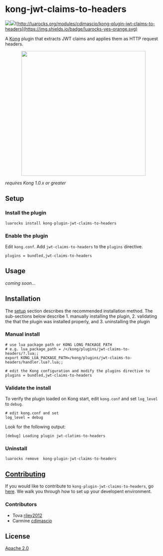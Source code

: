 # kong-jwt-claims-to-headers

![](https://travis-ci.org/openwares/kong-plugin-jwt-claims-to-headers.svg?branch=master)![](https://img.shields.io/badge/license-Apache%202-blue.svg)![http://luarocks.org/modules/cdimascio/kong-plugin-jwt-claims-to-headers](https://img.shields.io/badge/luarocks-yes-orange.svg)

A [Kong](https://konghq.com/) plugin that extracts JWT claims and applies them as HTTP request headers.

<p align="center">
<img src="https://raw.githubusercontent.com/cdimascio/kong-plugin-jwt-claims-to-headers/master/assets/jwt-claims-to-headers-logo.png" width="400"/>
</p>

_requires Kong 1.0.x or greater_

## Setup

### Install the plugin

```shell
luarocks install kong-plugin-jwt-claims-to-headers
```

### Enable the plugin

Edit `kong.conf`. Add `jwt-claims-to-headers` to the `plugins` directive.

```shell
plugins = bundled,jwt-claims-to-headers
```

## Usage

_coming soon..._

## Installation

The [setup](#setup) section describes the recommended installation method. The sub-sections below describe 1. manually installing the plugin, 2. validating the that the plugin was installed properly, and 3. uninstalling the plugin

### Manual install

```shell
# use lua package path or KONG LONG PACKAGE PATH
# e.g. lua_package_path = /</kong/plugins/jwt-claims-to-headers/?.lua;;
export KONG_LUA_PACKAGE_PATH=/kong/plugins/jwt-claims-to-headers/handler.lua?.lua;;

# edit the Kong configuration and modify the plugins directive to
plugins = bundled,jwt-claims-to-headers
```

### Validate the install

To verify the plugin loaded on Kong start, edit `kong.conf` and set `log_level` to `debug`.

```shell
# edit kong.conf and set
log_level = debug
```

Look for the following output:

```shell
[debug] Loading plugin jwt-clatims-to-headers
```

### Uninstall

```shell
luarocks remove  kong-plugin-jwt-claims-to-headers
```

## [Contributing](CONTRIBUTING.md)

If you would like to contribute to `kong-plugin-jwt-claims-to-headers`, go [here](CONTRIBUTING.md). We walk you through how to set up your developent environment.

### Contributors

- Tova [riley2012](https://github.com/riley2012)
- Carmine [cdimascio](https://github.com/cdimascio)

## License

[Apache 2.0](LICENSE)
